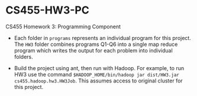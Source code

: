 # CS455-HW3-PC
CS455 Homework 3: Programming Component

* Each folder in ```programs``` represents an individual program for this project. The ```HW3``` folder combines programs Q1-Q6 into a single map reduce program which writes the output for each problem into individual folders.

* Build the project using ant, then run with Hadoop. For example, to run HW3 use the command ```$HADOOP_HOME/bin/hadoop jar dist/HW3.jar cs455.hadoop.hw3.HW3Job```. This assumes access to original cluster for this project. 